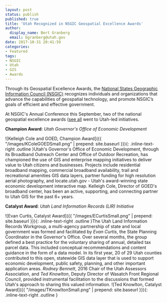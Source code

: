 ```yaml
---
layout: post
status: publish
published: true
title: 'Utah Recognized in NSGIC Geospatial Excellence Awards'
author:
  display_name: Bert Granberg
  email: bgranberg@utah.gov
date: 2017-10-31 20:41:59
categories:
- Featured
tags:
- NSGIC
- Utah
- GIS
- Awards
---
```

Through its Geospatial Excellence Awards, the [National States Geographic Information Council (NSGIC)](https://nsgic.org) recognizes individuals and organizations that
advance the capabilities of geospatial technology, and promote NSGIC’s goals of efficient and effective government. 

At NSGIC's Annual Conference this September, two of the national geospatial excellence awards ([see all](https://nsgic.memberclicks.net/2017-NSGIC-awards0) went to Utah-led initiatives.

**Champion Award**: _Utah Governor's Office of Economic Development_

![Kelleigh Cole and GOED, Champion Award]({{ "/images/KColeGOEDSmall.png" | prepend: site.baseurl }}){: .inline-text-right .outline }Utah's Governor's Office of Economic Development, through its Broadband Outreach Center and Office of Outdoor Recreation, has championed the use of GIS and enterprise mapping initiatives to deliver value to Utah citizens and businesses. Projects include residential broadband mapping, commercial broadband availability, trail and recreational amenities GIS data layers, partner funding for high resolution aerial photography, and locate.utah.gov - Utah's award-winning state economic development interactive map. Kelleigh Cole, Director of GOED's broadband center, has been an active, supporting, and connecting partner to Utah GIS for the past 6+ years.

**Catalyst Award**: _Utah Land Information Records (LIR) Initiative_

![Evan Curtis, Catalyst Award]({{ "/images/ECurtisSmall.png" | prepend: site.baseurl }}){: .inline-text-right .outline }The Utah Land Information Records Workgroup, a multi-agency partnership of state and local government was formed and facilitated by _Evan Curtis_, the State Planning Coordinator in the Governor's Office. Over several months, the group defined a best practice for the voluntary sharing of annual, detailed tax parcel data. This included conceptual recommendations and content guidance in the form of a data model. In its first year, 20 of 29 Utah counties contributed to this open, statewide GIS data layer that is used to support economic development, public safety, planning, and other important application areas. _Rodney Bennett_, 2016 Chair of the Utah Assessors Association, and _Ted Knowlton_, Deputy Director of Wasatch Front Regional Council, provided instrumental facilitation to the discussions that formed Utah's approach to sharing this valued information.
![Ted Knowlton, Catalyst Award]({{ "/images/TKnowltonSmall.png" | prepend: site.baseurl }}){: .inline-text-right .outline }

